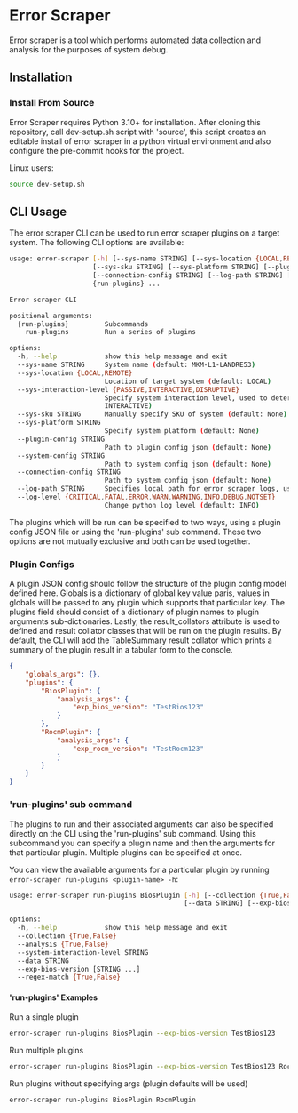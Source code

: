 # Error Scraper
Error scraper is a tool which performs automated data collection and analysis for the purposes of system debug.

## Installation
### Install From Source
Error Scraper requires Python 3.10+ for installation. After cloning this repository, call dev-setup.sh script with 'source', this script creates an editable install of error scraper in a python virtual environment and also configure the pre-commit hooks for the project.

Linux users:

```sh
source dev-setup.sh
```

## CLI Usage
The error scraper CLI can be used to run error scraper plugins on a target system. The following CLI options are available:

```sh
usage: error-scraper [-h] [--sys-name STRING] [--sys-location {LOCAL,REMOTE}] [--sys-interaction-level {PASSIVE,INTERACTIVE,DISRUPTIVE}]
                     [--sys-sku STRING] [--sys-platform STRING] [--plugin-config STRING] [--system-config STRING]
                     [--connection-config STRING] [--log-path STRING] [--log-level {CRITICAL,FATAL,ERROR,WARN,WARNING,INFO,DEBUG,NOTSET}]
                     {run-plugins} ...

Error scraper CLI

positional arguments:
  {run-plugins}         Subcommands
    run-plugins         Run a series of plugins

options:
  -h, --help            show this help message and exit
  --sys-name STRING     System name (default: MKM-L1-LANDRE53)
  --sys-location {LOCAL,REMOTE}
                        Location of target system (default: LOCAL)
  --sys-interaction-level {PASSIVE,INTERACTIVE,DISRUPTIVE}
                        Specify system interaction level, used to determine the type of actions that plugins can perform (default:
                        INTERACTIVE)
  --sys-sku STRING      Manually specify SKU of system (default: None)
  --sys-platform STRING
                        Specify system platform (default: None)
  --plugin-config STRING
                        Path to plugin config json (default: None)
  --system-config STRING
                        Path to system config json (default: None)
  --connection-config STRING
                        Path to system config json (default: None)
  --log-path STRING     Specifies local path for error scraper logs, use 'None' to disable logging (default: .)
  --log-level {CRITICAL,FATAL,ERROR,WARN,WARNING,INFO,DEBUG,NOTSET}
                        Change python log level (default: INFO)

```

The plugins which will be run can be specified to two ways, using a plugin config JSON file or using the 'run-plugins' sub command. These two options are not mutually exclusive and both can be used together.

### Plugin Configs
A plugin JSON config should follow the structure of the plugin config model defined here. Globals is a dictionary of global key value paris, values in globals will be passed to any plugin which supports that particular key. The plugins field should consist of a dictionary of plugin names to plugin arguments sub-dictionaries. Lastly, the result_collators attribute is used to defined and result collator classes that will be run on the plugin results. By default, the CLI will add the TableSummary result collator which prints a summary of the plugin result in a tabular form to the console.

```json
{
    "globals_args": {},
    "plugins": {
        "BiosPlugin": {
            "analysis_args": {
                "exp_bios_version": "TestBios123"
            }
        },
        "RocmPlugin": {
            "analysis_args": {
                "exp_rocm_version": "TestRocm123"
            }
        }
    }
}
```

### 'run-plugins' sub command
The plugins to run and their associated arguments can also be specified directly on the CLI using the 'run-plugins' sub command. Using this subcommand you can specify a plugin name and then the arguments for that particular plugin. Multiple plugins can be specified at once.

You can view the available arguments for a particular plugin by running `error-scraper run-plugins <plugin-name> -h`:
```sh
usage: error-scraper run-plugins BiosPlugin [-h] [--collection {True,False}] [--analysis {True,False}] [--system-interaction-level STRING]
                                            [--data STRING] [--exp-bios-version [STRING ...]] [--regex-match {True,False}]

options:
  -h, --help            show this help message and exit
  --collection {True,False}
  --analysis {True,False}
  --system-interaction-level STRING
  --data STRING
  --exp-bios-version [STRING ...]
  --regex-match {True,False}

```

#### 'run-plugins' Examples

Run a single plugin
```sh
error-scraper run-plugins BiosPlugin --exp-bios-version TestBios123
```

Run multiple plugins
```sh
error-scraper run-plugins BiosPlugin --exp-bios-version TestBios123 RocmPlugin --exp-rocm TestRocm123
```


Run plugins without specifying args (plugin defaults will be used)

```sh
error-scraper run-plugins BiosPlugin RocmPlugin
```
